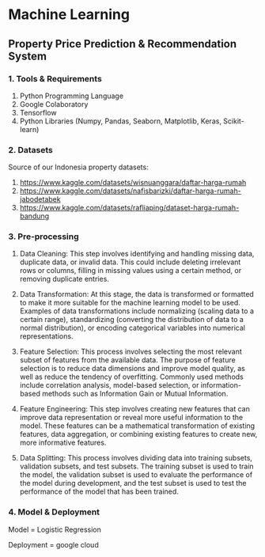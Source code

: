 # Machine Learning
## Property Price Prediction & Recommendation System 
### 1. Tools & Requirements
1. Python Programming Language
2. Google Colaboratory
3. Tensorflow
4. Python Libraries (Numpy, Pandas, Seaborn, Matplotlib, Keras, Scikit-learn)
### 2. Datasets
Source of our Indonesia property datasets:
1. https://www.kaggle.com/datasets/wisnuanggara/daftar-harga-rumah
2. https://www.kaggle.com/datasets/nafisbarizki/daftar-harga-rumah-jabodetabek
3. https://www.kaggle.com/datasets/rafliaping/dataset-harga-rumah-bandung

### 3. Pre-processing

1. Data Cleaning: This step involves identifying and handling missing data, duplicate data, or invalid data. This could include deleting irrelevant rows or columns, filling in missing values using a certain method, or removing duplicate entries.

2. Data Transformation: At this stage, the data is transformed or formatted to make it more suitable for the machine learning model to be used. Examples of data transformations include normalizing (scaling data to a certain range), standardizing (converting the distribution of data to a normal distribution), or encoding categorical variables into numerical representations.

3. Feature Selection: This process involves selecting the most relevant subset of features from the available data. The purpose of feature selection is to reduce data dimensions and improve model quality, as well as reduce the tendency of overfitting. Commonly used methods include correlation analysis, model-based selection, or information-based methods such as Information Gain or Mutual Information.

4. Feature Engineering: This step involves creating new features that can improve data representation or reveal more useful information to the model. These features can be a mathematical transformation of existing features, data aggregation, or combining existing features to create new, more informative features.

5. Data Splitting: This process involves dividing data into training subsets, validation subsets, and test subsets. The training subset is used to train the model, the validation subset is used to evaluate the performance of the model during development, and the test subset is used to test the performance of the model that has been trained.
### 4. Model & Deployment
Model = Logistic Regression 

Deployment = google cloud
